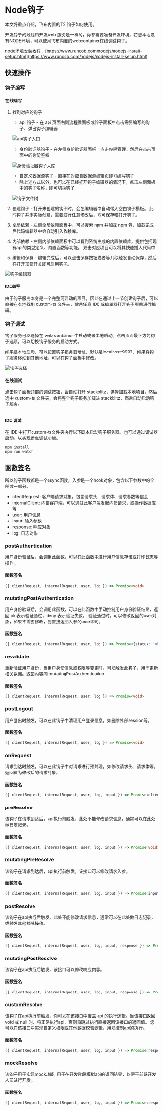 # Node钩子

本文将重点介绍，飞布内置的TS 钩子如何使用。

开发钩子的过程和开发web 服务是一样的，你都需要准备开发环境。若您本地没有NODE环境，可以使用飞布内置的webcontainer在线调试钩子。

node环境安装教程：[https://www.runoob.com/nodejs/nodejs-install-setup.html](https://www.runoob.com/nodejs/nodejs-install-setup.html)

## 快速操作

### 钩子编写

#### 在线编写

1.  找到对应的钩子

    * api 钩子 - 在 api 页面右侧流程图面板或钩子面板中点击需要编写的钩子、弹出钩子编辑器&#x20;

    ![api钩子入口](../../assets/node-gou-zi/entry-api.png)

    * 身份验证器钩子 - 在左侧身份验证器面板上点击权限管理，然后在点击页面中的身份鉴权&#x20;

    ![身份验证器钩子入库](../../assets/node-gou-zi/entry-auth.png)

    * 自定义数据源钩子 - 直接在对应自数据源编辑页即可编写钩子
    * 除上述方式以外，也可以在已经打开钩子编辑器的情况下，点击左侧面板中的钩子名称，即可切换钩子

    &#x20;![钩子文件树](../../assets/node-gou-zi/entry-tree.png)
2. 创建钩子 - 打开未创建的钩子时，会在编辑器中自动带入空白钩子模板。 此时钩子并未实际创建，需要进行任意修改后，方可保存和打开钩子。
3. 全局依赖 - 左侧全局依赖面板中，可以搜索 npm 并加载 npm 包，加载完成后代码编辑器中会自动引入依赖库。
4. 内部依赖 - 左侧内部依赖面板中可以看到系统生成的内置依赖库，提供包括现有api的类型定义、内置函数等功能。 双击对应项目可以将其快速插入代码中
5. 编辑和保存 - 编辑完成后，可以点击保存按钮或者等几秒触发自动保存，然后在打开顶部开关即可启用钩子。

&#x20;![钩子编辑器](../../assets/node-gou-zi/editor.png)

#### IDE编写

由于钩子服务本身是一个完整可启动的项目，因此在通过上一节创建钩子后，可以直接在本地找到 custom-ts 文件夹，使用任意 IDE 或编辑器打开钩子项目进行编辑。

### 钩子调试

钩子服务可以选择在 web container 中启动或者本地启动。点击页面最下方的钩子选项，可以切换钩子服务的启动方式。

如果是本地启动，可以配置钩子服务器地址，默认是localhost:9992，如果将钩子服务移动到其他地址，可以在钩子面板中修改。

&#x20;![钩子选择](../../assets/node-gou-zi/switch.png)

#### 在线调试

点击钩子面板顶部的调试按钮，会自动打开 stackblitz，选择加载本地项目，然后选中 custom-ts 文件夹，会将整个钩子服务加载进 stackblitz，然后自动启动钩子服务。&#x20;

<figure><img src="../../assets/node-gou-zi/stackblitz-local-debug.gif" alt=""><figcaption></figcaption></figure>

#### IDE 调试

在 IDE 中打开custom-ts文件夹执行以下脚本启动钩子服务器。也可以通过调试器启动，以实现断点调试功能。

```shell
npm install
npm run watch
```

## 函数签名

所以钩子函数都是一个async函数，入参是一个hook对象，包含以下参数中的全部或一部分。

* clientRequest: 客户端请求对象，包含请求头、请求体、请求参数等信息
* internalClient: 内部客户端，可以通过此客户端发起内部请求，或操作数据库等
* user: 用户信息
* input: 输入参数
* response: 响应对象
* log: 日志对象

### postAuthentication

用户身份验证后，会调用此函数，可以在此函数中进行用户信息存储或打印日志等操作。

#### 函数签名

```ts
({ clientRequest, internalRequest, user, log }) => Promise<void>
```

### mutatingPostAuthentication

用户身份验证后，会调用此函数，可以在此函数中手动控制用户身份验证结果，返回 ok 表示验证通过，deny 表示验证失败。 验证通过时，可以修改返回的user对象，如果不需要修改，则直接返回入参的user即可。

#### 函数签名

```ts
({ clientRequest, internalRequest, user, log }) => Promise<{status: 'ok', user} | {status: 'deny', message}>
```

### revalidate

重新验证用户身份，当用户身份信息或权限等变更时，可以触发此钩子，用于更新相关数据。返回内容同 mutatingPostAuthentication

#### 函数签名

```ts
({ clientRequest, internalRequest, user, log }) => Promise<void>
```

### postLogout

用户登出时触发，可以在此钩子中清理用户登录信息，如删除外部session等。

#### 函数签名

```ts
({ clientRequest, internalRequest, user, log }) => Promise<void>
```

### onRequest

请求到达时触发，可以在此钩子中对请求进行预处理，如修改请求头、请求体等。返回值为修改后的请求对象。

#### 函数签名

```ts
({ clientRequest, internalRequest, user, log, input }) => Promise<clientRequest>
```

### preResolve

该钩子在请求到达后，api执行前触发，此处不能修改请求信息，通常可以在此处做日志记录。

#### 函数签名

```ts
({ clientRequest, internalRequest, user, log, input }) => Promise<void>
```

### mutatingPreResolve

该钩子在请求到达后，api执行前触发，该接口可以修改请求入参。

#### 函数签名

```ts
({ clientRequest, internalRequest, user, log, input }) => Promise<input>
```

### postResolve

该钩子在api执行后触发，此处不能修改请求信息，通常可以在此处做日志记录，或触发其他额外操作。

#### 函数签名

```ts
({ clientRequest, internalRequest, user, log, input, response }) => Promise<void>
```

### mutatingPostResolve

该钩子在api执行后触发，该接口可以修改响应内容。

#### 函数签名

```ts
({ clientRequest, internalRequest, user, log, input, response }) => Promise<response>
```

### customResolve

该钩子在api执行前触发，你可以在该接口中覆盖 api 的执行逻辑。当该接口返回 void 或 null 时，将正常执行api，否则将跳过执行直接返回该接口的返回值。 您可以在该接口中实现自定义权限或其他数据校验逻辑，用以控制api的执行。

#### 函数签名

```ts
({ clientRequest, internalRequest, user, log, input }) => Promise<response>
```

### mockResolve

该钩子用于实现mock功能, 用于在开发阶段模拟api的返回结果，以便于前端开发人员进行开发。

#### 函数签名

```ts
({ clientRequest, internalRequest, user, log, input }) => Promise<response>
```
